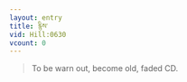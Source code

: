```yaml
---
layout: entry
title: རྙིས་
vid: Hill:0630
vcount: 0
---
```

> To be warn out, become old, faded CD\.

